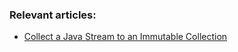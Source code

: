 ### Relevant articles:

- [Collect a Java Stream to an Immutable Collection](https://www.baeldung.com/java-stream-immutable-collection)
